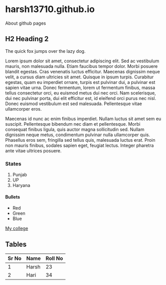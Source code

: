 # harsh13710.github.io

About github pages

## H2 Heading 2

The quick fox jumps over the lazy dog. 

Lorem ipsum dolor sit amet, consectetur adipiscing elit. Sed ac vestibulum mauris, non malesuada nulla. Etiam faucibus tempor dolor.
Morbi posuere blandit egestas. Cras venenatis luctus efficitur. Maecenas dignissim neque velit, a cursus diam ultricies sit amet. Quisque
in ipsum turpis. Curabitur egestas, quam eu imperdiet ornare, turpis est pulvinar dui, a pulvinar est sapien vitae urna. Donec fermentum, lorem ut fermentum finibus, massa tellus consectetur orci, eu euismod metus dui nec orci. Nam scelerisque, dui nec pulvinar porta, dui elit efficitur est, id eleifend orci purus nec nisl. Donec euismod vestibulum est sed malesuada. Pellentesque vitae ullamcorper eros.

Maecenas id nunc ac enim finibus imperdiet. Nullam luctus sit amet sem eu suscipit. Pellentesque bibendum nec diam et pellentesque. Morbi consequat finibus ligula, quis auctor magna sollicitudin sed. Nullam dignissim neque metus, condimentum pulvinar nulla ullamcorper quis. Phasellus eros sem, fringilla sed tellus quis, malesuada luctus erat. Proin non mauris finibus, sodales sapien eget, feugiat lectus. Integer pharetra ante vitae ultrices posuere.

### States

1. Punjab
1. UP
1. Haryana

#### Bullets

- Red
- Green
- Blue

[My college](https://gndec.ac.in)

## Tables

| Sr No | Name | Roll No |
|-------|-----|------|
| 1 | Harsh | 23 |
| 2 | Hari | 34 |
